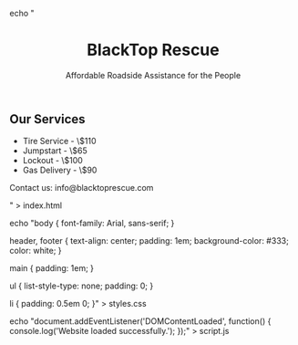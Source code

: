 echo "<!DOCTYPE html>
<html>
<head>
    <title>BlackTop Rescue</title>
    <link rel='stylesheet' type='text/css' href='styles.css'>
</head>
<body>
    <header>
        <h1>BlackTop Rescue</h1>
        <p>Affordable Roadside Assistance for the People</p>
    </header>
    <main>
        <section>
            <h2>Our Services</h2>
            <ul>
                <li>Tire Service - \$110</li>
                <li>Jumpstart - \$65</li>
                <li>Lockout - \$100</li>
                <li>Gas Delivery - \$90</li>
            </ul>
        </section>
    </main>
    <footer>
        <p>Contact us: info@blacktoprescue.com</p>
    </footer>
    <script src='script.js'></script>
</body>
</html>" > index.html

echo "body {
    font-family: Arial, sans-serif;
}

header, footer {
    text-align: center;
    padding: 1em;
    background-color: #333;
    color: white;
}

main {
    padding: 1em;
}

ul {
    list-style-type: none;
    padding: 0;
}

li {
    padding: 0.5em 0;
}" > styles.css

echo "document.addEventListener('DOMContentLoaded', function() {
    console.log('Website loaded successfully.');
});" > script.js


<!--
**blacktoprescue/blacktoprescue** is a ✨ _special_ ✨ repository because its `README.md` (this file) appears on your GitHub profile.

Here are some ideas to get you started:

- 🔭 I’m currently working on ...
- 🌱 I’m currently learning ...
- 👯 I’m looking to collaborate on ...
- 🤔 I’m looking for help with ...
- 💬 Ask me about ...
- 📫 How to reach me: ...
- 😄 Pronouns: ...
- ⚡ Fun fact: ...
-->
